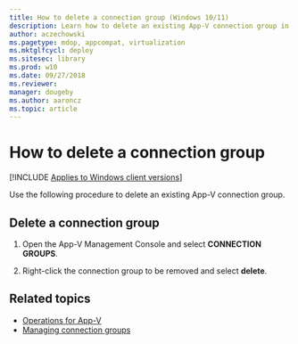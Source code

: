 ```yaml
---
title: How to delete a connection group (Windows 10/11)
description: Learn how to delete an existing App-V connection group in the App-V Management Console and where to find information about managing connection groups.
author: aczechowski
ms.pagetype: mdop, appcompat, virtualization
ms.mktglfcycl: deploy
ms.sitesec: library
ms.prod: w10
ms.date: 09/27/2018
ms.reviewer: 
manager: dougeby
ms.author: aaroncz
ms.topic: article
---
```

# How to delete a connection group

[!INCLUDE [Applies to Windows client versions](../includes/applies-to-windows-client-versions.md)]

Use the following procedure to delete an existing App-V connection group.

## Delete a connection group

1. Open the App-V Management Console and select **CONNECTION GROUPS**.

2. Right-click the connection group to be removed and select **delete**.





## Related topics

- [Operations for App-V](appv-operations.md)
- [Managing connection groups](appv-managing-connection-groups.md)

